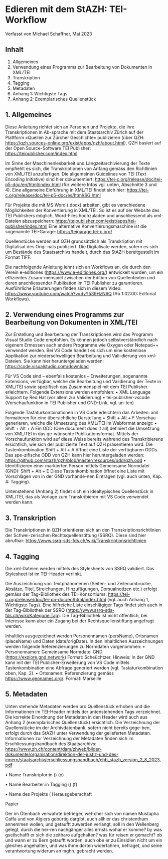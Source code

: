 # Edieren mit dem StAZH: TEI-Workflow

Verfasst von Michael Schaffner, Mai 2023

## Inhalt

1. Allgemeines	
2. Verwendung eines Programms zur Bearbeitung von Dokumenten in XML/TEI	
3. Transkription	
4. Tagging	
5. Metadaten	
6. Anhang 1: Wichtigste Tags	
7. Anhang 2: Exemplarisches Quellenstück	



## 1. Allgemeines	

Diese Anleitung richtet sich an Personen und Projekte, die ihre Transkriptionen in Ab-sprache mit dem Staatsarchiv Zürich auf der Plattform «Quellen zur Zürcher Geschichte» publizieren (über QZH: https://qzh.sources-online.org/exist/apps/qzh/about.html). QZH basiert auf der Open Source-Software TEI Publisher: https://teipublisher.com/index.html

Im Sinne der Maschinenlesbarkeit und Langzeitarchivierung der Texte empfiehlt es sich, die Transkriptionen von Anfang gemäss den Richtlinien von XML/TEI anzufertigen. Die allgemeinen Guidelines von TEI (Text Encoding Initiative) sind hier dokumentiert: https://tei-c.org/release/doc/tei-p5-doc/en/html/index.html (für weitere Infos vgl. unten, Abschnitte 3 und 4). Eine allgemeine Einführung in XML/TEI findet sich hier: https://tei-c.org/release/doc/tei-p5-doc/es/html/SG.html

Für Projekte die mit MS Word (.docx) arbeiten, gibt es verschiedene Möglichkeiten der Konvertierung in XML/TEI. So ist es auf der Website des TEI Publishers möglich, Word-Files hochzuladen und anschliessend als xml-Dateien abzuspeichern: https://teipublisher.com/exist/apps/tei-publisher/index.html Eine alternative Konvertierungsmaschine ist die sogenannte TEI-Garage: https://teigarage.tei-c.org/



Quellenstücke werden auf QZH grundsätzlich als Transkription mit Digitalisat des Origi-nals publiziert. Die Digitalisate werden, sofern es sich um Bestände des Staatsarchivs handelt, durch das StAZH bereitgestellt im Format TIFF. 

Die nachfolgende Anleitung lehnt sich an Workflows an, die durch den Verein e-editiones (https://www.e-editiones.org/) entwickelt wurden, um ein effizientes Zusam-menspiel zwischen der Edition von Quellentexten und deren anschliessender Publikation im TEI Publisher zu garantieren. Ausführliche Erläuterungen finden sich in diesem Video: https://www.youtube.com/watch?v=dyY539HzN6Q (Ab 1:02:00: Editorial Workflows).


## 2. Verwendung eines Programms zur Bearbeitung von Dokumenten in XML/TEI	

Zur Erstellung und Bearbeitung der Transkriptionen wird das Programm Visual Studio Code empfohlen. Es können jedoch selbstverständlich nach eigenem Ermessen auch andere Programme wie Oxygen oder Notepad++ verwendet werden. Bei VS Code handelt es sich um eine kostenlose Applikation zur niederschwelligen Bearbeitung und Vali-dierung von xml-Dateien. Sie kann hier heruntergeladen werden: https://code.visualstudio.com/download

Für VS Code sind – ebenfalls kostenlos – Erweiterungen, sogenannte Extensions, verfügbar, welche die Bearbeitung und Validierung der Texte in XML/TEI sowie spezifisch das Zusammenspiel mit dem TEI Publisher erleichtern. 
Folgende Extensions werden empfohlen: 
•	XML Language Support by Red Hat (vor allem zur Validierung)
•	tei-publisher-vscode (Vorschaufunktion in TEI Publisher und GND-Link, vgl. un-ten)

Folgende Tastaturkombinationen in VS Code erleichtern das Arbeiten:
xml formatieren für eine übersichtliche Darstellung
•	Shift + Alt + F
    Vorschau generieren, welche die Umsetzung des XML/TEI im Webformat anzeigt:
•	Shift + Alt + A
    Ein ODD (One document does it all) definiert die Umsetzung von XML/TEI in das ge-wünschte Publikationsformat. Mittels der Vorschaufunktion wird auf diese Weise bereits während des Transkribierens ersichtlich, wie sich der publizierte Text auf QZH präsentieren wird. Die Tastenkombination Shift + Alt + A öffnet eine Liste der verfügbaren ODDs. Das spe-zifische ODD von QZH kann hier heruntergeladen werden: https://github.com/stazh/qzh/blob/master/resources/odd/qzh.odd
•	Identifizieren einer markierten Person mittels Gemeinsame Normdatei (GND):
    Shift + Alt + E
    Diese Tastenkombination öffnet eine Liste mit Vorschlägen von in der GND vorhande-nen Einträgen (vgl. auch unten, Kap. 4: Tagging).

Untenstehend (Anhang 2) findet sich ein idealtypisches Quellenstück in XML/TEI, das als Vorlage zum Transkribieren mit VS Code verwendet werden kann.


## 3. Transkription

Die Transkriptionen in QZH orientieren sich an den Transkriptionsrichtlinien der Schwei-zerischen Rechtsquellenstiftung (SSRQ). Diese sind hier abrufbar: https://www.ssrq-sds-fds.ch/wiki/Transkriptionsrichtlinien

## 4. Tagging 

Die xml-Dateien werden mittels des Stylesheets von SSRQ validiert. Das Stylesheet ist im TEI-Header verlinkt. 

Die Auszeichnung von Textphänomenen (Seiten- und Zeilenumbrüche, Absätze, Titel, Streichungen, Hinzufügungen, Dorsualnotizen etc.) erfolgt gemäss der Tag-Bibliothek des TEI-Konsortiums: https://tei-c.org/release/doc/tei-p5-doc/en/html/index.html (vgl. auch Anhang 1, Wichtigste Tags). Eine hilfreiche Liste einschlägiger Tags findet sich auch in der Tag-Bibliothek der SSRQ (https://www.ssrq-sds-fds.ch/wiki/Kategorie:Tag). Die Tag-Bibliothek ist nicht öffentlich, bei Interesse kann aber ein Zugang bei der Rechtsquellenstiftung angefragt werden.

Inhaltlich ausgezeichnet werden Personennamen (persName), Ortsnamen (placeName) und Daten (date/origDate). In den inhaltlichen Auszeichnungen werden folgende Referenzierungen zu Normdaten vorgenommen: 
•	Personennamen: Gemeinsame Normdatei GND (https://explore.gnd.network)
Format: <persName ref="GND_1089527993">Scheüchtzer</persName>. Hinweis: In der GND kann mit der TEI Publisher-Erweiterung von VS Code mittels Tastenkombination eine Abfrage generiert werden (vgl. Tastaturkombination oben, Kap. 2). 
•	Ortsnamen: Referenzierung gemäss https://www.geonames.org/. Format: <placeName ref="LOC_43.29695_5.38107">Marseille</placeName>


## 5. Metadaten

Unten stehende Metadaten werden pro Quellenstück erhoben und die Informationen im TEI-Header mittels der untenstehenden Tags verzeichnet. Die korrekte Einordnung der Metadaten in den Header wird auch aus Anhang 2 (exemplarisches Quellenstück) ersichtlich.
Die Verzeichnung der Quellenstücke im der Archivdatenbank, sofern nicht bereits gege-ben, erfolgt durch das StAZH unter Verwendung der gelieferten Metadaten. Informationen zur Verzeichnung der Metadaten finden sich im Erschliessungshandbuch des Staatsarchivs: https://www.zh.ch/content/dam/zhweb/bilder-dokumente/organisation/direktion-der-justiz-und-des-innern/staatsarchiv/erschliessungshandbuch/ehb_stazh_version_2_8_2023.pdf

<p>•	Name Transkriptor:in (<resp key="transcript"/>) (o)</p>
<p>•	Name Bearbeiter:in Tagging (<resp key="tagging"/>) (f)</p>
<p>•	Name des Projekts (<title>) (f) </p>
•	Name Herausgeber:in (<respStmt>) (f) (ohne andere Angabe Staatsarchiv Zü-rich)
•	QZH-ID (<idno>, wird durch StAZH vergeben) (o)
•	Signatur des Quellenstücks inkl. Kürzel Archiv- oder Bibliotheksstandort        (<idno@source>) (o)
•	Editorischer (moderner) Titel des Quellenstücks (<head>) (o)
•	Regest (<summary>) (f)
•	Sprache (<textLang>) (o)
•	Überlieferung (<filiation>) (o)
•	Entstehungszeitraum (<origDate>) (o)
•	Trägermaterial: <material> (o)
•	Schlagwörter: <term> (f)
•	Kommentar zu Quellenstück (in <back>) (f)

Legende:
(o) = Angabe obligatorisch
(f) = Angabe fakultativ


## 6. Anhang 1: Wichtigste Tags

<p>p: Absatz </p>
<p>p="35": Seitenumbruch unter Angabe der originalen Seitenzahl </p>
<p>lb: Zeilenumbruch</p>
<p>head: Überschrift</p>
<p>del: Streichung</p>
<p>add: Hinzufügung (mit Attributen @place und ggf. @hand)</p>
<p>persName: Personenname</p>
<p>placeName: Ortsname</p>
<p>date: Datum (mit Attribut @when)</p>
<p>abbr: Abkürzung (ggf. mit Attribut @expan) </p>
<p>origDate: Originaldatum des Quellenstücks (mit Attribut @when)</p>



## 7. Anhang 2: Exemplarisches Quellenstück

<?xml version="1.0" encoding="UTF-8"?>
<?xml-model href="https://www.ssrq-sds-fds.ch/tei/TEI_Schema_SSRQ.rng" type="application/xml" schematypens="http://relaxng.org/ns/structure/1.0"?>
<?xml-model href="https://www.ssrq-sds-fds.ch/tei/TEI_Schema_SSRQ.rng" type="application/xml" schematy-pens="http://purl.oclc.org/dsdl/schematron"?>
<?xml-stylesheet type="text/css" href="https://www.ssrq-sds-fds.ch/tei/Textkritik_Version_tei-ssrq.css“?>
<!--<?xml-stylesheet type="text/css" href="https://www.ssrq-sds-fds.ch/tei/Inhalt_Version_tei-ssrq.css"?>-->
<TEI xmlns:xi="http://www.w3.org/2001/XInclude" xmlns="http://www.tei-c.org/ns/1.0"
    xmlns:ssrq="http://ssrq-sds-fds.ch/ns/nonTEI" n="1234" xml:lang="de">
    <teiHeader>
        <fileDesc>
            <titleStmt>
                <respStmt>
                    <persName><!-- Name Transkriptor:in--></persName>
                    <resp key="transcript"/>
                </respStmt>
                <respStmt>
                    <persName><!--Name Bearbeiter:in Tagging --></persName>
                    <resp key="tagging"/>
                </respStmt>
            </titleStmt>
            <publicationStmt>
                <date type="electronic" when="2021-05-01"/>
                <date type="print" when="2018-12-31"/>
            </publicationStmt>
            <seriesStmt xml:id="ssrq-sds-fds">
                <title><!-- Name Projekt--></title>
                <respStmt>
                    <persName><!-- Name Herausgeber:in--></persName>
                    <resp>Herausgeberschaft</resp>
                </respStmt>
                <idno><!-- QZH-ID nach Schema QZH_XXX--></idno>
            </seriesStmt>
            <sourceDesc>
                <msDesc>
                    <msIdentifier>
                        <idno source="<!-- Link zu Quelle in Archivkatalog-->"><!-- Signatur der Quelle--></idno>
                    </msIdentifier>
                    <head><!-- Editorischer Titel des Quellenstücks --></head>
                    <msContents>
                    <summary><!-- Regest--></summary>
                        <msItem>
                            <textLang><!-- Sprache--></textLang>
                            <filiation type="current"><!--Überlieferung --></filiation>
                            <filiation type="original"><origDate when="1706-07-21"/></filiation>
                        </msItem>
                    </msContents>
                    <physDesc>
                        <objectDesc>
                            <supportDesc>
                                <sup-port><material>Papier</material></support>
                                <extent/>
                            </supportDesc>
                        </objectDesc>
                    </physDesc>
                    <history>
                        <origin/>
                    </history>
                </msDesc>
            </sourceDesc>
        </fileDesc>
        <encodingDesc>
            <editorialDecl>
                <p>
                    <ref target="https://www.ssrq-sds-fds.ch/wiki/Transkriptionsrichtlinien"/>
                </p>
            </editorialDecl>
        </encodingDesc>
        <profileDesc> </profileDesc>
        <profileDesc>
            <textClass default="false">
                <keywords scheme="http://www.ssrq-sds-fds.ch/taxonomie">
                    <term ref="key000325"><!-- Schlagwort--></term>
                </keywords>
            </textClass>
            <particDesc default="false"/>
            <settingDesc default="false"/>
        </profileDesc>
    </teiHeader>
    <text>
        <group>
            <text><!-- Editionstext-->
        <body>
        <div>
            <pb n="35" facs="StAZH_B_II_695__S__35_.tif"/>
            <p>
                <lb/>Der im <placeName ref="LOC_47.374444_8.541111">Ötenbach</placeName> verwahrte betrieger, wel-cher
                <lb/>sich von namen <persName>Mustapha Caffa</persName> und von <placeName ref="LOC_36.73225_3.08746">Algiers</placeName>
            <lb/>gebürtig dargibt, auch allhier das christenthum an<lb break="no"/>nemmen wollen, und getaufft zuwerden verlangt,
                <lb/>soll in den <placeName ref="LOC_47.368744_8.542639">Wellenberg</placeName> gelegt, durch die her-ren
            <lb/>nachgänger alles ernsts wohar er komme? by was
            <lb/>gsellschafft er sich die zeitharo aufgehalten?
                <lb/>was für reisen er gemacht? ob und wann er zu <placeNa-me ref="LOC_46.94809_7.44744">Bern</placeName> ge<lb break="no"/>taufft worden, auch obe er zu <placeName ref="LOC_47.12693_8.75345">Einsidlen</placeName> nicht um
            <lb/>ein gleiches angehalten, und was ihme dorten
            <lb/>widerfahren, befraget, und seine verantwortung
            <lb/>widerum an <abbr>mghh.</abbr> gebracht werden.</p></div>
        </body>
                <back>
                <div>
                    <p><!-- Kommentar zum Quellenstück-->
                    </p>
                </div>
                </back>
            </text>
            </group>
    </text>
</TEI>



[1]:	https://teipublisher.com/exist/apps/tei-publisher/doc/documentation.xml?id=installation
[2]:	https://www.java.com/de/download/manual.jsp
[3]:	https://ant.apache.org/bindownload.cgi
[4]:	https://mkyong.com/ant/how-to-install-apache-ant-on-windows/
[5]:	https://www.youtube.com/watch?v=1AU8HqvgHXo
[6]:	https://docs.npmjs.com/downloading-and-installing-node-js-and-npm
[7]:	https://github.com
[8]:	https://www.youtube.com/watch?v=dyY539HzN6Q

[image-1]:	Aufbau-Git-Workflow.drawio.png
[image-2]:	Bildschirmfoto%202022-10-04%20um%2009.31.02.png
[image-3]:	Bildschirmfoto%202022-09-27%20um%2013.14.06.png
[image-4]:	Bildschirmfoto%202022-09-27%20um%2013.16.33.png
[image-5]:	Bildschirmfoto%202022-09-16%20um%2014.01.02.png
[image-6]:	Bildschirmfoto%202022-09-16%20um%2014.01.25.png
[image-7]:	Bildschirmfoto%202022-09-27%20um%2013.18.33.png
[image-8]:	DraggedImage.jpg
[image-9]:	DraggedImage-1.jpg
[image-10]:	DraggedImage-2.jpg
[image-11]:	Bildschirmfoto%202022-10-03%20um%2014.02.05.png
[image-12]:	Bildschirmfoto%202022-10-03%20um%2014.03.08.png
[image-13]:	Bildschirmfoto%202022-10-03%20um%2015.02.30.png
[image-14]:	Bildschirmfoto%202022-10-03%20um%2013.58.10.png
[image-15]:	DraggedImage-3.jpg
[image-16]:	Bildschirmfoto%202022-10-03%20um%2013.58.35.png
[image-17]:	Bildschirmfoto%202022-09-27%20um%2011.25.11.png
[image-18]:	Bildschirmfoto%202022-10-04%20um%2008.53.21.png
[image-19]:	Bildschirmfoto%202022-10-04%20um%2008.53.43.png
[image-20]:	Bildschirmfoto%202022-10-04%20um%2009.33.37.png
[image-21]:	DraggedImage-4.jpg
[image-22]:	DraggedImage-5.jpg
[image-23]:	Bildschirmfoto%202022-10-04%20um%2009.39.39.png
[image-24]:	Bildschirmfoto%202022-09-20%20um%2011.25.30.png
[image-25]:	Bildschirmfoto%202022-09-20%20um%2012.32.04.png
[image-26]:	Bildschirmfoto%202022-09-27%20um%2011.37.39.png
[image-27]:	Bildschirmfoto%202022-09-27%20um%2011.40.41.png
[image-28]:	Bildschirmfoto%202022-09-27%20um%2011.43.06.png
[image-29]:	Bildschirmfoto%202022-09-27%20um%2011.50.13.png
[image-30]:	Bildschirmfoto%202022-09-27%20um%2011.52.04.png
[image-31]:	Bildschirmfoto%202022-09-27%20um%2011.53.41.png
[image-32]:	Bildschirmfoto%202022-09-27%20um%2011.55.37.png
[image-33]:	Bildschirmfoto%202022-10-04%20um%2009.42.26.png
[image-34]:	Bildschirmfoto%202022-09-27%20um%2012.03.19.png
[image-35]:	Bildschirmfoto%202022-10-04%20um%2009.43.31.png